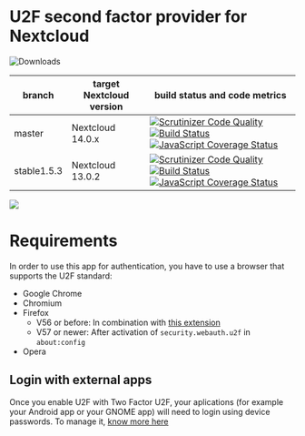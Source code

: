 # U2F second factor provider for Nextcloud

![Downloads](https://img.shields.io/github/downloads/nextcloud/twofactor_u2f/total.svg)

|branch|target Nextcloud version|build status and code metrics|
|---|---|---|
|master| Nextcloud 14.0.x | [![Scrutinizer Code Quality](https://scrutinizer-ci.com/g/nextcloud/twofactor_u2f/badges/quality-score.png?b=master)](https://scrutinizer-ci.com/g/nextcloud/twofactor_u2f/?branch=master) [![Build Status](https://api.travis-ci.org/nextcloud/twofactor_u2f.svg?branch=master)](https://travis-ci.org/nextcloud/twofactor_u2f) [![JavaScript Coverage Status](https://coveralls.io/repos/github/nextcloud/twofactor_u2f/badge.svg?branch=master)](https://coveralls.io/github/nextcloud/twofactor_u2f?branch=master)
| stable1.5.3 | Nextcloud 13.0.2 | [![Scrutinizer Code Quality](https://scrutinizer-ci.com/g/nextcloud/twofactor_u2f/badges/quality-score.png?b=stable1.5.3)](https://scrutinizer-ci.com/g/nextcloud/twofactor_u2f/?branch=stable1.5) [![Build Status](https://api.travis-ci.org/nextcloud/twofactor_u2f.svg?branch=stable1.5)](https://travis-ci.org/nextcloud/twofactor_u2f) [![JavaScript Coverage Status](https://coveralls.io/repos/github/nextcloud/twofactor_u2f/badge.svg?branch=stable1.5)](https://coveralls.io/github/nextcloud/twofactor_u2f?branch=stable1.5.3) |

![](screenshots/challenge.png)

# Requirements
In order to use this app for authentication, you have to use a browser that supports the U2F standard:
* Google Chrome
* Chromium
* Firefox 
  * V56 or before: In combination with [this extension](https://addons.mozilla.org/en-US/firefox/addon/u2f-support-add-on/)
  * V57 or newer: After activation of `security.webauth.u2f` in `about:config`
* Opera

## Login with external apps
Once you enable U2F with Two Factor U2F, your aplications (for example your Android app or your GNOME app) will need to login using device passwords. To manage it, [know more here](https://docs.nextcloud.com/server/11/user_manual/session_management.html#managing-devices)
